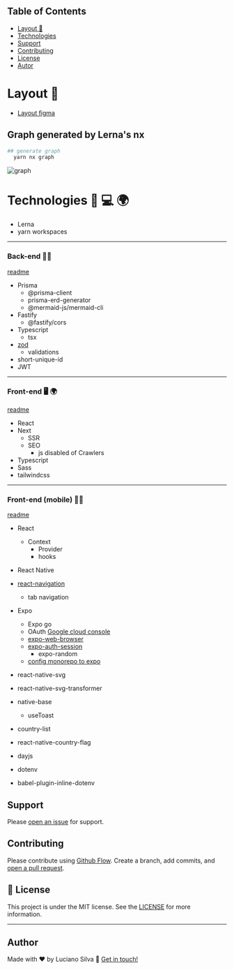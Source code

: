 ## Table of Contents

- [Layout 🌠](#layout)
- [Technologies](#technologies)
- [Support](#support)
- [Contributing](#contributing)
- [License](#memolicense)
- [Autor](#author)

# Layout 🌠
 -  [Layout figma](https://www.figma.com/file/Jq52BKTwUrWeRvF4EEI090/Bol%C3%A3o-da-Copa-(Community)?node-id=0%3A1)


## Graph generated by Lerna's nx
```bash
## generate graph 
  yarn nx graph
```
![graph](https://user-images.githubusercontent.com/46464433/200201962-85c0bbd7-df0b-4312-8fb4-98aa194a7eaf.png)


# Technologies 🚀 💻 🌍

- Lerna
- yarn workspaces

---
### Back-end 🔐🔌
[readme](https://github.com/luciano-Ferreira/nlw-bolao/blob/main/packages/server/README.md)

- Prisma
  - @prisma-client
  - prisma-erd-generator
  - @mermaid-js/mermaid-cli
- Fastify
  - @fastify/cors
- Typescript
  - tsx
- [zod](https://zod.dev/)
  - validations
- short-unique-id
- JWT
---
### Front-end 🖥️ 🌍 
[readme](https://github.com/luciano-Ferreira/nlw-bolao/blob/main/app/web/README.md)

- React
- Next
  - SSR
  - SEO
    - js disabled of Crawlers
- Typescript
- Sass
- tailwindcss
---
### Front-end (mobile) 📱🤳
[readme](https://github.com/luciano-Ferreira/nlw-bolao/blob/main/app/mobile/README.md)

- React
  - Context
    - Provider
    - hooks
- React Native

- [react-navigation](https://reactnavigation.org/)
  - tab navigation

- Expo
  - Expo go
  - OAuth [Google cloud console](console.cloud.google.com)
  - [expo-web-browser](https://docs.expo.dev/versions/latest/sdk/webbrowser/)
  - [expo-auth-session](https://docs.expo.dev/versions/v46.0.0/sdk/auth-session/)
    - expo-random
  - [config monorepo to expo](https://docs.expo.dev/guides/monorepos/)

- react-native-svg
- react-native-svg-transformer

- native-base
  - useToast

- country-list
- react-native-country-flag
- dayjs

- dotenv
- babel-plugin-inline-dotenv


## Support
Please [open an issue](https://github.com/Luciano-Ferreira/nlw-bolao/issues) for support.


## Contributing

Please contribute using [Github Flow](https://guides.github.com/introduction/flow/). Create a branch, add commits, and [open a pull request](https://github.com/Luciano-Ferreira/nlw-bolao/compare/).



## :memo: License
This project is under the MIT license. See the [LICENSE](https://github.com/Luciano-Ferreira/nlw-bolao/blob/main/LICENSE) for more information.

---
## Author

Made with ♥ by Luciano Silva :wave: [Get in touch!](https://www.linkedin.com/in/lucianof-silva/)
